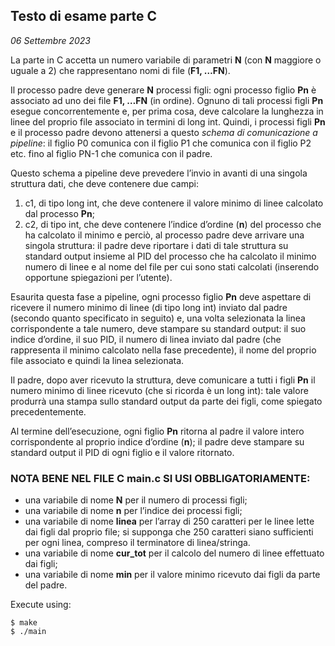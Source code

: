 ## Testo di esame parte C
*06 Settembre 2023*

La parte in C accetta un numero variabile di parametri **N** (con **N** maggiore o uguale a 2) che rappresentano nomi di file (**F1, …FN**).

Il processo padre deve generare **N** processi figli: ogni processo figlio **Pn** è associato ad uno dei file **F1, …FN** (in ordine). Ognuno di tali processi figli **Pn** esegue concorrentemente e, per prima cosa, deve calcolare la lunghezza in linee del proprio file associato in termini di long int. Quindi, i processi figli **Pn** e il processo padre devono attenersi a questo *schema di comunicazione a pipeline*: il figlio P0 comunica con il figlio P1 che comunica con il figlio P2 etc. fino al figlio PN-1 che comunica con il padre.

Questo schema a pipeline deve prevedere l’invio in avanti di una singola struttura dati, che deve contenere due campi:
1. c1, di tipo long int, che deve contenere il valore minimo di linee calcolato dal processo **Pn**;
2. c2, di tipo int, che deve contenere l’indice d’ordine (**n**) del processo che ha calcolato il minimo e perciò, al processo padre deve arrivare una singola struttura: il padre deve riportare i dati di tale struttura su standard output insieme al PID del processo che ha calcolato il minimo numero di linee e al nome del file per cui sono stati calcolati (inserendo opportune spiegazioni per l’utente).

Esaurita questa fase a pipeline, ogni processo figlio **Pn** deve aspettare di ricevere il numero minimo di linee (di tipo long int) inviato dal padre (secondo quanto specificato in seguito) e, una volta selezionata la linea corrispondente a tale numero, deve stampare su standard output: il suo indice d’ordine, il suo PID, il numero di linea inviato dal padre (che rappresenta il minimo calcolato nella fase precedente), il nome del proprio file associato e quindi la linea selezionata.

Il padre, dopo aver ricevuto la struttura, deve comunicare a tutti i figli **Pn** il numero minimo di linee ricevuto (che si ricorda è un long int): tale valore produrrà una stampa sullo standard output da parte dei figli, come spiegato precedentemente.

Al termine dell’esecuzione, ogni figlio **Pn** ritorna al padre il valore intero corrispondente al proprio indice d’ordine (**n**); il padre deve stampare su standard output il PID di ogni figlio e il valore ritornato.

### NOTA BENE NEL FILE C main.c SI USI OBBLIGATORIAMENTE:
- una variabile di nome **N** per il numero di processi figli;
- una variabile di nome **n** per l’indice dei processi figli;
- una variabile di nome **linea** per l’array di 250 caratteri per le linee lette dai figli dal proprio file; si supponga che 250 caratteri siano sufficienti per ogni linea, compreso il terminatore di linea/stringa.
- una variabile di nome **cur_tot** per il calcolo del numero di linee effettuato dai figli;
- una variabile di nome **min** per il valore minimo ricevuto dai figli da parte del padre.

Execute using:
```console
$ make
$ ./main 
```